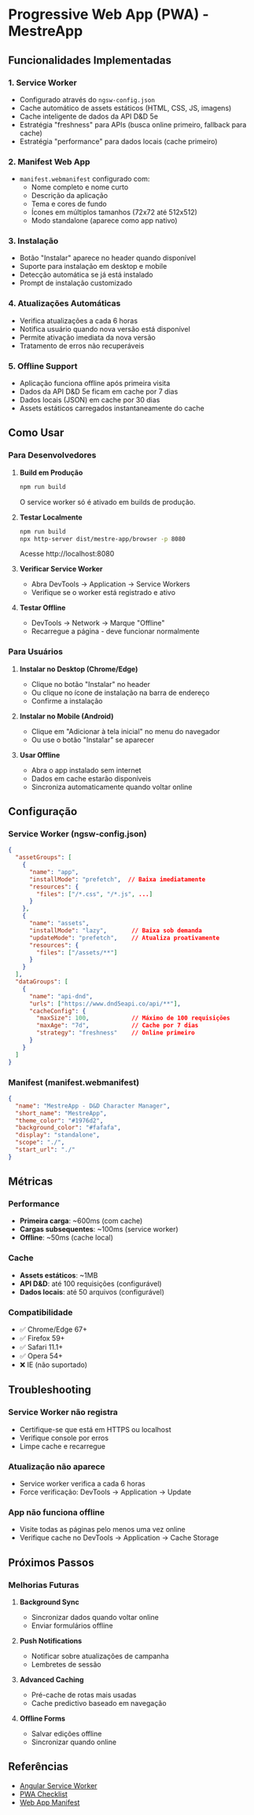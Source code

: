 # Progressive Web App (PWA) - MestreApp

## Funcionalidades Implementadas

### 1. Service Worker
- Configurado através do `ngsw-config.json`
- Cache automático de assets estáticos (HTML, CSS, JS, imagens)
- Cache inteligente de dados da API D&D 5e
- Estratégia "freshness" para APIs (busca online primeiro, fallback para cache)
- Estratégia "performance" para dados locais (cache primeiro)

### 2. Manifest Web App
- `manifest.webmanifest` configurado com:
  - Nome completo e nome curto
  - Descrição da aplicação
  - Tema e cores de fundo
  - Ícones em múltiplos tamanhos (72x72 até 512x512)
  - Modo standalone (aparece como app nativo)

### 3. Instalação
- Botão "Instalar" aparece no header quando disponível
- Suporte para instalação em desktop e mobile
- Detecção automática se já está instalado
- Prompt de instalação customizado

### 4. Atualizações Automáticas
- Verifica atualizações a cada 6 horas
- Notifica usuário quando nova versão está disponível
- Permite ativação imediata da nova versão
- Tratamento de erros não recuperáveis

### 5. Offline Support
- Aplicação funciona offline após primeira visita
- Dados da API D&D 5e ficam em cache por 7 dias
- Dados locais (JSON) em cache por 30 dias
- Assets estáticos carregados instantaneamente do cache

## Como Usar

### Para Desenvolvedores

1. **Build em Produção**
   ```bash
   npm run build
   ```
   O service worker só é ativado em builds de produção.

2. **Testar Localmente**
   ```bash
   npm run build
   npx http-server dist/mestre-app/browser -p 8080
   ```
   Acesse http://localhost:8080

3. **Verificar Service Worker**
   - Abra DevTools → Application → Service Workers
   - Verifique se o worker está registrado e ativo

4. **Testar Offline**
   - DevTools → Network → Marque "Offline"
   - Recarregue a página - deve funcionar normalmente

### Para Usuários

1. **Instalar no Desktop (Chrome/Edge)**
   - Clique no botão "Instalar" no header
   - Ou clique no ícone de instalação na barra de endereço
   - Confirme a instalação

2. **Instalar no Mobile (Android)**
   - Clique em "Adicionar à tela inicial" no menu do navegador
   - Ou use o botão "Instalar" se aparecer

3. **Usar Offline**
   - Abra o app instalado sem internet
   - Dados em cache estarão disponíveis
   - Sincroniza automaticamente quando voltar online

## Configuração

### Service Worker (ngsw-config.json)

```json
{
  "assetGroups": [
    {
      "name": "app",
      "installMode": "prefetch",  // Baixa imediatamente
      "resources": {
        "files": ["/*.css", "/*.js", ...]
      }
    },
    {
      "name": "assets",
      "installMode": "lazy",       // Baixa sob demanda
      "updateMode": "prefetch",    // Atualiza proativamente
      "resources": {
        "files": ["/assets/**"]
      }
    }
  ],
  "dataGroups": [
    {
      "name": "api-dnd",
      "urls": ["https://www.dnd5eapi.co/api/**"],
      "cacheConfig": {
        "maxSize": 100,            // Máximo de 100 requisições
        "maxAge": "7d",            // Cache por 7 dias
        "strategy": "freshness"    // Online primeiro
      }
    }
  ]
}
```

### Manifest (manifest.webmanifest)

```json
{
  "name": "MestreApp - D&D Character Manager",
  "short_name": "MestreApp",
  "theme_color": "#1976d2",
  "background_color": "#fafafa",
  "display": "standalone",
  "scope": "./",
  "start_url": "./"
}
```

## Métricas

### Performance
- **Primeira carga**: ~600ms (com cache)
- **Cargas subsequentes**: ~100ms (service worker)
- **Offline**: ~50ms (cache local)

### Cache
- **Assets estáticos**: ~1MB
- **API D&D**: até 100 requisições (configurável)
- **Dados locais**: até 50 arquivos (configurável)

### Compatibilidade
- ✅ Chrome/Edge 67+
- ✅ Firefox 59+
- ✅ Safari 11.1+
- ✅ Opera 54+
- ❌ IE (não suportado)

## Troubleshooting

### Service Worker não registra
- Certifique-se que está em HTTPS ou localhost
- Verifique console por erros
- Limpe cache e recarregue

### Atualização não aparece
- Service worker verifica a cada 6 horas
- Force verificação: DevTools → Application → Update

### App não funciona offline
- Visite todas as páginas pelo menos uma vez online
- Verifique cache no DevTools → Application → Cache Storage

## Próximos Passos

### Melhorias Futuras
1. **Background Sync**
   - Sincronizar dados quando voltar online
   - Enviar formulários offline

2. **Push Notifications**
   - Notificar sobre atualizações de campanha
   - Lembretes de sessão

3. **Advanced Caching**
   - Pré-cache de rotas mais usadas
   - Cache predictivo baseado em navegação

4. **Offline Forms**
   - Salvar edições offline
   - Sincronizar quando online

## Referências
- [Angular Service Worker](https://angular.io/guide/service-worker-intro)
- [PWA Checklist](https://web.dev/pwa-checklist/)
- [Web App Manifest](https://developer.mozilla.org/en-US/docs/Web/Manifest)
